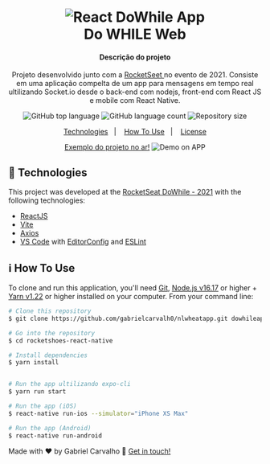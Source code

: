 <h1 align="center">
    <img alt="React DoWhile App" src="https://res.cloudinary.com/dydwaeqqy/image/upload/v1667153678/logo_tnydpw.svg" />
    <br>
    Do WHILE Web 
</h1>

<h4 align="center">
 Descrição do projeto
</h4>
<p  align="center">
 Projeto desenvolvido junto com a <a href="https://rocketseat.com.br/"> RocketSeet </a> no evento de 2021. 
Consiste em uma aplicação compelta de um app para mensagens em tempo real ultilizando Socket.io desde o back-end com nodejs, front-end com React JS e mobile com React Native.

</p>

<p align="center">
  <img alt="GitHub top language" src="https://img.shields.io/github/languages/top/lukemorales/rocketshoes-react-native.svg">

  <img alt="GitHub language count" src="https://img.shields.io/github/languages/count/lukemorales/rocketshoes-react-native.svg">


  <img alt="Repository size" src="https://img.shields.io/github/repo-size/gabrielcarvalh0/nlwheatapp?logo=Repository%20size">


</p>

<p align="center">
  <a href="#rocket-technologies">Technologies</a>&nbsp;&nbsp;&nbsp;|&nbsp;&nbsp;&nbsp;
  <a href="#information_source-how-to-use">How To Use</a>&nbsp;&nbsp;&nbsp;|&nbsp;&nbsp;&nbsp;
  <a href="#memo-license">License</a>
</p>

<p align="center">
<a href="https://https://web-heat.vercel.app/">Exemplo do projeto no ar!</a>

  <img alt="Demo on APP" src="https://res.cloudinary.com/dydwaeqqy/image/upload/v1667243863/img-example-project-nlwheat_nx6qiy.jpg">
</p>

## :rocket: Technologies

This project was developed at the [RocketSeat DoWhile - 2021](https://rocketseat.com.br/bootcamp) with the following technologies:

- [ReactJS](https://reactjs.org/)
- [Vite](https://vitejs.dev/)
- [Axios](https://github.com/axios/axios)
- [VS Code][vc] with [EditorConfig][vceditconfig] and [ESLint][vceslint]

## :information_source: How To Use

To clone and run this application, you'll need [Git](https://git-scm.com), [Node.js v16.17][nodejs] or higher + [Yarn v1.22][yarn] or higher installed on your computer. From your command line:

```bash
# Clone this repository
$ git clone https://github.com/gabrielcarvalh0/nlwheatapp.git dowhileapp

# Go into the repository
$ cd rocketshoes-react-native

# Install dependencies
$ yarn install


# Run the app ultilizando expo-cli
$ yarn run start

# Run the app (iOS)
$ react-native run-ios --simulator="iPhone XS Max"

# Run the app (Android)
$ react-native run-android
```


Made with ♥ by Gabriel Carvalho :wave: [Get in touch!](https://www.linkedin.com/in/gabriel-carvalho-3867001a5/)

[nodejs]: https://nodejs.org/
[yarn]: https://yarnpkg.com/
[vc]: https://code.visualstudio.com/
[vceditconfig]: https://marketplace.visualstudio.com/items?itemName=EditorConfig.EditorConfig
[vceslint]: https://marketplace.visualstudio.com/items?itemName=dbaeumer.vscode-eslint
